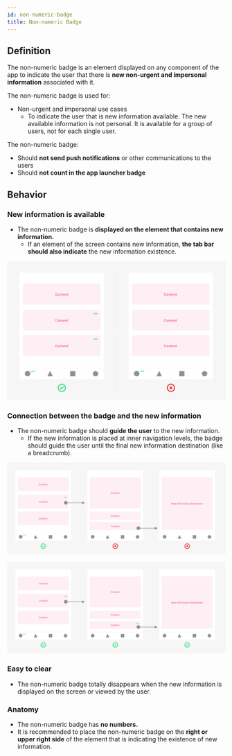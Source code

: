 ```yaml
---
id: non-numeric-badge
title: Non-numeric Badge
---
```


## Definition

The non-numeric badge is an element displayed on any component of the app to indicate the user that there is **new non-urgent and impersonal information** associated with it.

The non-numeric badge is used for:

* Non-urgent and impersonal use cases
  * To indicate the user that is new information available. The new available information is not personal. It is available for a group of users, not for each single user.

The non-numeric badge:

* Should **not send push notifications** or other communications to the users
* Should **not count in the app launcher badge**

## Behavior

### New information is available

* The non-numeric badge is **displayed on the element that contains new information.**
  * If an element of the screen contains new information, **the tab bar should also indicate** the new information existence. 

![](../../img/new-information-available.png)

### Connection between the badge and the new information

* The non-numeric badge should **guide the user** to the new information.
  * If the new information is placed at inner navigation levels, the badge should guide the user until the final new information destination \(like a breadcrumb\).

![](../../img/connection-between-badge-and-information.png)

![](../../img/connection-between-badge-and-information_1.png)

### Easy to clear

* The non-numeric badge totally disappears when the new information is displayed on the screen or viewed by the user.

### Anatomy

* The non-numeric badge has **no numbers.**
* It is recommended to place the non-numeric badge on the **right or upper right side** of the element that is indicating the existence of new information.

